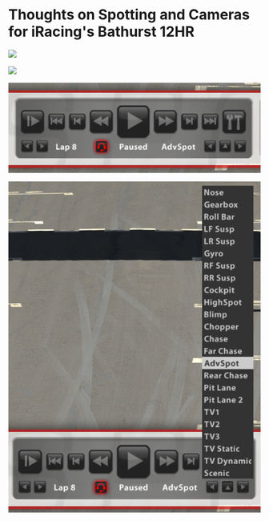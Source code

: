 # Thoughts on Spotting and Cameras for iRacing's Bathurst 12HR

![](img/motivating_example.png)

![](img/large_capture_test.png)

![](img/replay_controls.png)


![](img/available_cams.png)
